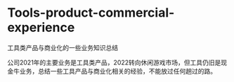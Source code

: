 # Tools-product-commercial-experience
工具类产品与商业化的一些业务知识总结

公司2021年的主要业务是工具类产品，2022转向休闲游戏市场，但工具仍旧是现金牛业务，总结一些工具产品与商业化相关的经验，不能放过任何趟过的路。
